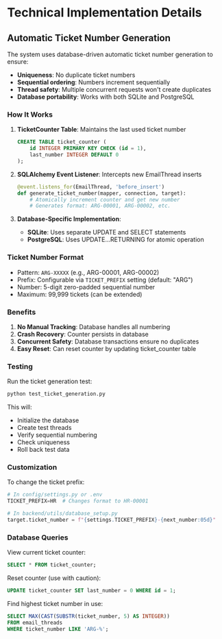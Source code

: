 # Technical Implementation Details

## Automatic Ticket Number Generation

The system uses database-driven automatic ticket number generation to ensure:
- **Uniqueness**: No duplicate ticket numbers
- **Sequential ordering**: Numbers increment sequentially
- **Thread safety**: Multiple concurrent requests won't create duplicates
- **Database portability**: Works with both SQLite and PostgreSQL

### How It Works

1. **TicketCounter Table**: Maintains the last used ticket number
   ```sql
   CREATE TABLE ticket_counter (
       id INTEGER PRIMARY KEY CHECK (id = 1),
       last_number INTEGER DEFAULT 0
   );
   ```

2. **SQLAlchemy Event Listener**: Intercepts new EmailThread inserts
   ```python
   @event.listens_for(EmailThread, 'before_insert')
   def generate_ticket_number(mapper, connection, target):
       # Atomically increment counter and get new number
       # Generates format: ARG-00001, ARG-00002, etc.
   ```

3. **Database-Specific Implementation**:
   - **SQLite**: Uses separate UPDATE and SELECT statements
   - **PostgreSQL**: Uses UPDATE...RETURNING for atomic operation

### Ticket Number Format

- Pattern: `ARG-XXXXX` (e.g., ARG-00001, ARG-00002)
- Prefix: Configurable via `TICKET_PREFIX` setting (default: "ARG")
- Number: 5-digit zero-padded sequential number
- Maximum: 99,999 tickets (can be extended)

### Benefits

1. **No Manual Tracking**: Database handles all numbering
2. **Crash Recovery**: Counter persists in database
3. **Concurrent Safety**: Database transactions ensure no duplicates
4. **Easy Reset**: Can reset counter by updating ticket_counter table

### Testing

Run the ticket generation test:
```bash
python test_ticket_generation.py
```

This will:
- Initialize the database
- Create test threads
- Verify sequential numbering
- Check uniqueness
- Roll back test data

### Customization

To change the ticket prefix:
```python
# In config/settings.py or .env
TICKET_PREFIX=HR  # Changes format to HR-00001

# In backend/utils/database_setup.py
target.ticket_number = f"{settings.TICKET_PREFIX}-{next_number:05d}"
```

### Database Queries

View current ticket counter:
```sql
SELECT * FROM ticket_counter;
```

Reset counter (use with caution):
```sql
UPDATE ticket_counter SET last_number = 0 WHERE id = 1;
```

Find highest ticket number in use:
```sql
SELECT MAX(CAST(SUBSTR(ticket_number, 5) AS INTEGER)) 
FROM email_threads 
WHERE ticket_number LIKE 'ARG-%';
``` 